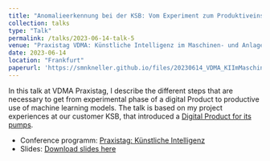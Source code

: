 ```yaml
---
title: "Anomalieerkennung bei der KSB: Vom Experiment zum Produktiveinsatz von Maschine Learning Modellen"
collection: talks
type: "Talk"
permalink: /talks/2023-06-14-talk-5
venue: "Praxistag VDMA: Künstliche Intelligenz im Maschinen- und Anlagenbau"
date: 2023-06-14
location: "Frankfurt"
paperurl: 'https://smnkneller.github.io/files/20230614_VDMA_KIImMaschinenbau_vortrag.pdf'
---
```


In this talk at VDMA Praxistag, I describe the different steps that are necessary to get from experimental phase of a digital Product to productive use of machine learning models. The talk is based on my project experiences at our customer KSB, that introduced a [Digital Product for its pumps](https://www.ksb.com/de-ch/guard).

- Conference programm: [Praxistag: Künstliche Intelligenz](https://smnkneller.github.io/files/20230614_VDMA_KIImMaschinenbau_programm.pdf)
- Slides: [Download slides here](https://smnkneller.github.io/files/20230614_VDMA_KIImMaschinenbau_vortrag.pdf)